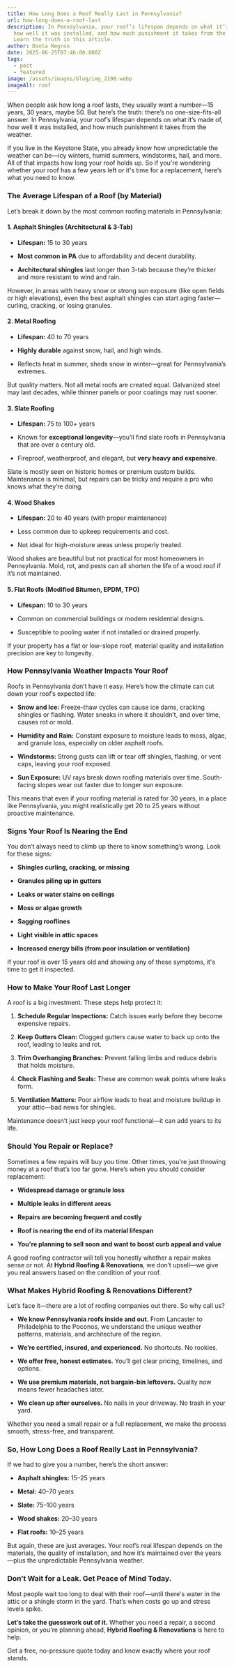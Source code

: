 ```yaml
---
title: How Long Does a Roof Really Last in Pennsylvania?
url: how-long-does-a-roof-last
description: In Pennsylvania, your roof’s lifespan depends on what it’s made of,
  how well it was installed, and how much punishment it takes from the weather.
  Learn the truth in this article.
author: Donta Negron
date: 2025-06-25T07:46:00.000Z
tags:
  - post
  - featured
image: /assets/images/blog/img_2190.webp
imageAlt: roof
---
```




When people ask how long a roof lasts, they usually want a number—15 years, 30 years, maybe 50. But here’s the truth: there’s no one-size-fits-all answer. In Pennsylvania, your roof’s lifespan depends on what it’s made of, how well it was installed, and how much punishment it takes from the weather.

If you live in the Keystone State, you already know how unpredictable the weather can be—icy winters, humid summers, windstorms, hail, and more. All of that impacts how long your roof holds up. So if you're wondering whether your roof has a few years left or it's time for a replacement, here’s what you need to know.





### **The Average Lifespan of a Roof (by Material)**

Let’s break it down by the most common roofing materials in Pennsylvania:

#### **1. Asphalt Shingles (Architectural & 3-Tab)**

* **Lifespan:** 15 to 30 years


* **Most common in PA** due to affordability and decent durability.


* **Architectural shingles** last longer than 3-tab because they’re thicker and more resistant to wind and rain.



However, in areas with heavy snow or strong sun exposure (like open fields or high elevations), even the best asphalt shingles can start aging faster—curling, cracking, or losing granules.

#### **2. Metal Roofing**

* **Lifespan:** 40 to 70 years


* **Highly durable** against snow, hail, and high winds.


* Reflects heat in summer, sheds snow in winter—great for Pennsylvania’s extremes.



But quality matters. Not all metal roofs are created equal. Galvanized steel may last decades, while thinner panels or poor coatings may rust sooner.

#### **3. Slate Roofing**

* **Lifespan:** 75 to 100+ years


* Known for **exceptional longevity**—you’ll find slate roofs in Pennsylvania that are over a century old.


* Fireproof, weatherproof, and elegant, but **very heavy and expensive**.



Slate is mostly seen on historic homes or premium custom builds. Maintenance is minimal, but repairs can be tricky and require a pro who knows what they’re doing.

#### **4. Wood Shakes**

* **Lifespan:** 20 to 40 years (with proper maintenance)


* Less common due to upkeep requirements and cost.


* Not ideal for high-moisture areas unless properly treated.



Wood shakes are beautiful but not practical for most homeowners in Pennsylvania. Mold, rot, and pests can all shorten the life of a wood roof if it’s not maintained.

#### **5. Flat Roofs (Modified Bitumen, EPDM, TPO)**

* **Lifespan:** 10 to 30 years


* Common on commercial buildings or modern residential designs.


* Susceptible to pooling water if not installed or drained properly.



If your property has a flat or low-slope roof, material quality and installation precision are key to longevity.





### **How Pennsylvania Weather Impacts Your Roof**

Roofs in Pennsylvania don’t have it easy. Here’s how the climate can cut down your roof’s expected life:

* **Snow and Ice:** Freeze-thaw cycles can cause ice dams, cracking shingles or flashing. Water sneaks in where it shouldn’t, and over time, causes rot or mold.


* **Humidity and Rain:** Constant exposure to moisture leads to moss, algae, and granule loss, especially on older asphalt roofs.


* **Windstorms:** Strong gusts can lift or tear off shingles, flashing, or vent caps, leaving your roof exposed.


* **Sun Exposure:** UV rays break down roofing materials over time. South-facing slopes wear out faster due to longer sun exposure.



This means that even if your roofing material is rated for 30 years, in a place like Pennsylvania, you might realistically get 20 to 25 years without proactive maintenance.





### **Signs Your Roof Is Nearing the End**

You don’t always need to climb up there to know something’s wrong. Look for these signs:

* **Shingles curling, cracking, or missing**


* **Granules piling up in gutters**


* **Leaks or water stains on ceilings**


* **Moss or algae growth**


* **Sagging rooflines**


* **Light visible in attic spaces**


* **Increased energy bills (from poor insulation or ventilation)**



If your roof is over 15 years old and showing any of these symptoms, it's time to get it inspected.





### **How to Make Your Roof Last Longer**

A roof is a big investment. These steps help protect it:

1. **Schedule Regular Inspections:** Catch issues early before they become expensive repairs.


2. **Keep Gutters Clean:** Clogged gutters cause water to back up onto the roof, leading to leaks and rot.


3. **Trim Overhanging Branches:** Prevent falling limbs and reduce debris that holds moisture.


4. **Check Flashing and Seals:** These are common weak points where leaks form.


5. **Ventilation Matters:** Poor airflow leads to heat and moisture buildup in your attic—bad news for shingles.



Maintenance doesn’t just keep your roof functional—it can add years to its life.





### **Should You Repair or Replace?**

Sometimes a few repairs will buy you time. Other times, you're just throwing money at a roof that’s too far gone. Here’s when you should consider replacement:

* **Widespread damage or granule loss**


* **Multiple leaks in different areas**


* **Repairs are becoming frequent and costly**


* **Roof is nearing the end of its material lifespan**


* **You're planning to sell soon and want to boost curb appeal and value**



A good roofing contractor will tell you honestly whether a repair makes sense or not. At **Hybrid Roofing & Renovations**, we don’t upsell—we give you real answers based on the condition of your roof.





### **What Makes Hybrid Roofing & Renovations Different?**

Let’s face it—there are a lot of roofing companies out there. So why call us?

* **We know Pennsylvania roofs inside and out.** From Lancaster to Philadelphia to the Poconos, we understand the unique weather patterns, materials, and architecture of the region.


* **We’re certified, insured, and experienced.** No shortcuts. No rookies.


* **We offer free, honest estimates.** You’ll get clear pricing, timelines, and options.


* **We use premium materials, not bargain-bin leftovers.** Quality now means fewer headaches later.


* **We clean up after ourselves.** No nails in your driveway. No trash in your yard.



Whether you need a small repair or a full replacement, we make the process smooth, stress-free, and transparent.





### **So, How Long Does a Roof Really Last in Pennsylvania?**

If we had to give you a number, here’s the short answer:

* **Asphalt shingles:** 15–25 years


* **Metal:** 40–70 years


* **Slate:** 75–100 years


* **Wood shakes:** 20–30 years


* **Flat roofs:** 10–25 years



But again, these are just averages. Your roof’s real lifespan depends on the materials, the quality of installation, and how it’s maintained over the years—plus the unpredictable Pennsylvania weather.





### **Don’t Wait for a Leak. Get Peace of Mind Today.**

Most people wait too long to deal with their roof—until there's water in the attic or a shingle storm in the yard. That’s when costs go up and stress levels spike.

**Let’s take the guesswork out of it.** Whether you need a repair, a second opinion, or you're planning ahead, **Hybrid Roofing & Renovations** is here to help.

Get a free, no-pressure quote today and know exactly where your roof stands.
